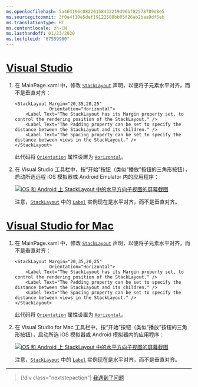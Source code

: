 ```yaml
---
ms.openlocfilehash: 5a464196c08220158432219d96bf82578789d8e5
ms.sourcegitcommit: 3f0e4f10e5def19122588bb05f26ab2baa9df6eb
ms.translationtype: HT
ms.contentlocale: zh-CN
ms.lasthandoff: 01/23/2020
ms.locfileid: "67559980"
---
```

# <a name="visual-studiotabvswin"></a>[Visual Studio](#tab/vswin)

1. 在 MainPage.xaml 中，修改 [`StackLayout`](xref:Xamarin.Forms.StackLayout) 声明，以便将子元素水平对齐，而不是垂直对齐：

    ```xaml
    <StackLayout Margin="20,35,20,25"
                 Orientation="Horizontal">
        <Label Text="The StackLayout has its Margin property set, to control the rendering position of the StackLayout." />
        <Label Text="The Padding property can be set to specify the distance between the StackLayout and its children." />
        <Label Text="The Spacing property can be set to specify the distance between views in the StackLayout." />
    </StackLayout>
    ```

    此代码将 [`Orientation`](xref:Xamarin.Forms.StackLayout.Orientation) 属性设置为 [`Horizontal`](xref:Xamarin.Forms.StackOrientation.Horizontal)。

1. 在 Visual Studio 工具栏中，按“开始”按钮（类似“播放”按钮的三角形按钮），启动所选远程 iOS 模拟器或 Android Emulator 内的应用程序：

    [![iOS 和 Android 上 StackLayout 中的水平方向子视图的屏幕截图](../images/orientation.png "包含水平方向标签实例的 StackLayout")](../images/orientation-large.png#lightbox "包含水平方向标签实例的 StackLayout")

    注意，[`StackLayout`](xref:Xamarin.Forms.StackLayout) 中的 [`Label`](xref:Xamarin.Forms.Label) 实例现在是水平对齐，而不是垂直对齐。

# <a name="visual-studio-for-mactabvsmac"></a>[Visual Studio for Mac](#tab/vsmac)

1. 在 MainPage.xaml 中，修改 [`StackLayout`](xref:Xamarin.Forms.StackLayout) 声明，以便将子元素水平对齐，而不是垂直对齐：

    ```xaml
    <StackLayout Margin="20,35,20,25"
                 Orientation="Horizontal">
        <Label Text="The StackLayout has its Margin property set, to control the rendering position of the StackLayout." />
        <Label Text="The Padding property can be set to specify the distance between the StackLayout and its children." />
        <Label Text="The Spacing property can be set to specify the distance between views in the StackLayout." />
    </StackLayout>
    ```

    此代码将 [`Orientation`](xref:Xamarin.Forms.StackLayout.Orientation) 属性设置为 [`Horizontal`](xref:Xamarin.Forms.StackOrientation.Horizontal)。

1. 在 Visual Studio for Mac 工具栏中，按“开始”按钮（类似“播放”按钮的三角形按钮），启动所选 iOS 模拟器或 Android 模拟器内的应用程序：

    [![iOS 和 Android 上 StackLayout 中的水平方向子视图的屏幕截图](../images/orientation.png "包含水平方向标签实例的 StackLayout")](../images/orientation-large.png#lightbox "包含水平方向标签实例的 StackLayout")

    注意，[`StackLayout`](xref:Xamarin.Forms.StackLayout) 中的 [`Label`](xref:Xamarin.Forms.Label) 实例现在是水平对齐，而不是垂直对齐。

-----

> [!div class="nextstepaction"]
> [我遇到了问题](https://github.com/MicrosoftDocs/xamarin-docs/issues/new?title=StackLayout+Tutorial+Step+2+Feedback&template=tutorial_template.md)
